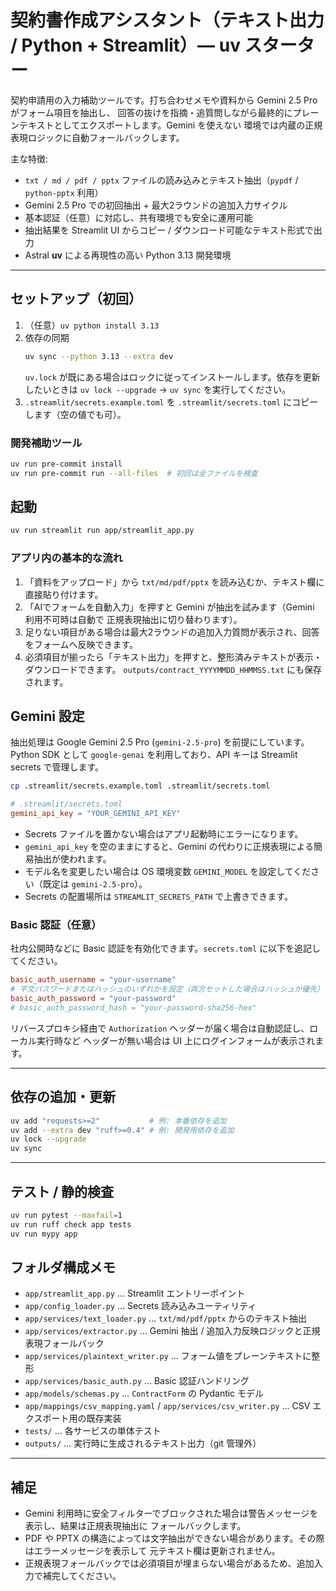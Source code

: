 # 契約書作成アシスタント（テキスト出力 / Python + Streamlit）— uv スターター

契約申請用の入力補助ツールです。打ち合わせメモや資料から Gemini 2.5 Pro がフォーム項目を抽出し、
回答の抜けを指摘・追質問しながら最終的にプレーンテキストとしてエクスポートします。Gemini を使えない
環境では内蔵の正規表現ロジックに自動フォールバックします。

主な特徴:
- `txt / md / pdf / pptx` ファイルの読み込みとテキスト抽出（`pypdf` / `python-pptx` 利用）
- Gemini 2.5 Pro での初回抽出 + 最大2ラウンドの追加入力サイクル
- 基本認証（任意）に対応し、共有環境でも安全に運用可能
- 抽出結果を Streamlit UI からコピー / ダウンロード可能なテキスト形式で出力
- Astral **uv** による再現性の高い Python 3.13 開発環境

---

## セットアップ（初回）

1. （任意）`uv python install 3.13`
2. 依存の同期
   ```bash
   uv sync --python 3.13 --extra dev
   ```
   `uv.lock` が既にある場合はロックに従ってインストールします。依存を更新したいときは
   `uv lock --upgrade` → `uv sync` を実行してください。
3. `.streamlit/secrets.example.toml` を `.streamlit/secrets.toml` にコピーします（空の値でも可）。

### 開発補助ツール

```bash
uv run pre-commit install
uv run pre-commit run --all-files  # 初回は全ファイルを検査
```

## 起動

```bash
uv run streamlit run app/streamlit_app.py
```

### アプリ内の基本的な流れ
1. 「資料をアップロード」から `txt/md/pdf/pptx` を読み込むか、テキスト欄に直接貼り付けます。
2. 「AIでフォームを自動入力」を押すと Gemini が抽出を試みます（Gemini 利用不可時は自動で
   正規表現抽出に切り替わります）。
3. 足りない項目がある場合は最大2ラウンドの追加入力質問が表示され、回答をフォームへ反映できます。
4. 必須項目が揃ったら「テキスト出力」を押すと、整形済みテキストが表示・ダウンロードできます。
   `outputs/contract_YYYYMMDD_HHMMSS.txt` にも保存されます。

## Gemini 設定

抽出処理は Google Gemini 2.5 Pro (`gemini-2.5-pro`) を前提にしています。Python SDK として
`google-genai` を利用しており、API キーは Streamlit secrets で管理します。

```bash
cp .streamlit/secrets.example.toml .streamlit/secrets.toml
```

```toml
# .streamlit/secrets.toml
gemini_api_key = "YOUR_GEMINI_API_KEY"
```

- Secrets ファイルを置かない場合はアプリ起動時にエラーになります。
- `gemini_api_key` を空のままにすると、Gemini の代わりに正規表現による簡易抽出が使われます。
- モデル名を変更したい場合は OS 環境変数 `GEMINI_MODEL` を設定してください（既定は
  `gemini-2.5-pro`）。
- Secrets の配置場所は `STREAMLIT_SECRETS_PATH` で上書きできます。

### Basic 認証（任意）

社内公開時などに Basic 認証を有効化できます。`secrets.toml` に以下を追記してください。

```toml
basic_auth_username = "your-username"
# 平文パスワードまたはハッシュのいずれかを設定（両方セットした場合はハッシュが優先）
basic_auth_password = "your-password"
# basic_auth_password_hash = "your-password-sha256-hex"
```

リバースプロキシ経由で `Authorization` ヘッダーが届く場合は自動認証し、ローカル実行時など
ヘッダーが無い場合は UI 上にログインフォームが表示されます。

---

## 依存の追加・更新

```bash
uv add "requests>=2"           # 例: 本番依存を追加
uv add --extra dev "ruff>=0.4" # 例: 開発用依存を追加
uv lock --upgrade
uv sync
```

---

## テスト / 静的検査

```bash
uv run pytest --maxfail=1
uv run ruff check app tests
uv run mypy app
```

## フォルダ構成メモ

- `app/streamlit_app.py` … Streamlit エントリーポイント
- `app/config_loader.py` … Secrets 読み込みユーティリティ
- `app/services/text_loader.py` … `txt/md/pdf/pptx` からのテキスト抽出
- `app/services/extractor.py` … Gemini 抽出 / 追加入力反映ロジックと正規表現フォールバック
- `app/services/plaintext_writer.py` … フォーム値をプレーンテキストに整形
- `app/services/basic_auth.py` … Basic 認証ハンドリング
- `app/models/schemas.py` … `ContractForm` の Pydantic モデル
- `app/mappings/csv_mapping.yaml` / `app/services/csv_writer.py` … CSV エクスポート用の既存実装
- `tests/` … 各サービスの単体テスト
- `outputs/` … 実行時に生成されるテキスト出力（git 管理外）

---

## 補足
- Gemini 利用時に安全フィルターでブロックされた場合は警告メッセージを表示し、結果は正規表現抽出に
  フォールバックします。
- PDF や PPTX の構造によっては文字抽出ができない場合があります。その際はエラーメッセージを表示して
  元テキスト欄は更新されません。
- 正規表現フォールバックでは必須項目が埋まらない場合があるため、追加入力で補完してください。
